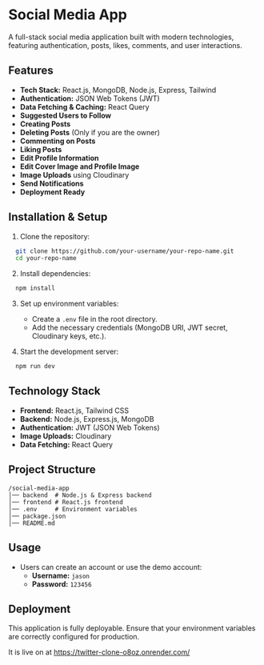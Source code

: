 # Social Media App

A full-stack social media application built with modern technologies, featuring authentication, posts, likes, comments, and user interactions.

## Features

- **Tech Stack:** React.js, MongoDB, Node.js, Express, Tailwind
- **Authentication:** JSON Web Tokens (JWT)
- **Data Fetching & Caching:** React Query
- **Suggested Users to Follow**
- **Creating Posts**
- **Deleting Posts** (Only if you are the owner)
- **Commenting on Posts**
- **Liking Posts**
- **Edit Profile Information**
- **Edit Cover Image and Profile Image**
- **Image Uploads** using Cloudinary
- **Send Notifications**
- **Deployment Ready**

## Installation & Setup

1. Clone the repository:
```bash
  git clone https://github.com/your-username/your-repo-name.git
  cd your-repo-name
```

2. Install dependencies:
```bash
  npm install
```

3. Set up environment variables:
   - Create a `.env` file in the root directory.
   - Add the necessary credentials (MongoDB URI, JWT secret, Cloudinary keys, etc.).

4. Start the development server:
```bash
  npm run dev
```

## Technology Stack

- **Frontend:** React.js, Tailwind CSS
- **Backend:** Node.js, Express.js, MongoDB
- **Authentication:** JWT (JSON Web Tokens)
- **Image Uploads:** Cloudinary
- **Data Fetching:** React Query

## Project Structure
```
/social-media-app
│── backend  # Node.js & Express backend
│── frontend # React.js frontend
│── .env     # Environment variables
│── package.json
│── README.md
```

## Usage

- Users can create an account or use the demo account:
  - **Username:** `jason`
  - **Password:** `123456`

## Deployment
This application is fully deployable. Ensure that your environment variables are correctly configured for production.

It is live on at https://twitter-clone-o8oz.onrender.com/



